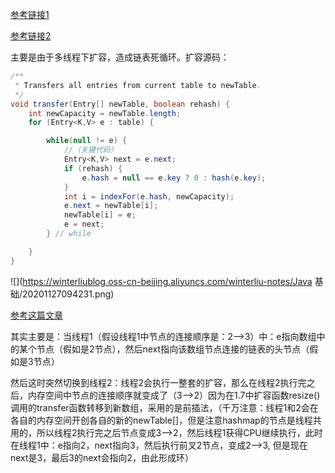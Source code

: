 [参考链接1](https://blog.csdn.net/u010010428/article/details/52042644?utm_medium=distribute.pc_relevant.none-task-blog-BlogCommendFromBaidu-1&depth_1-utm_source=distribute.pc_relevant.none-task-blog-BlogCommendFromBaidu-1)

[参考链接2](https://cloud.tencent.com/developer/article/1595438)

主要是由于多线程下扩容，造成链表死循环。扩容源码：

```java
/**
 * Transfers all entries from current table to newTable. 
 */
void transfer(Entry[] newTable, boolean rehash) {
    int newCapacity = newTable.length;
    for (Entry<K,V> e : table) {

        while(null != e) {
            //（关键代码）
            Entry<K,V> next = e.next;
            if (rehash) {
                e.hash = null == e.key ? 0 : hash(e.key);
            }
            int i = indexFor(e.hash, newCapacity);
            e.next = newTable[i];
            newTable[i] = e;
            e = next;
        } // while  

    }
}
```

![](https://winterliublog.oss-cn-beijing.aliyuncs.com/winterliu-notes/Java 基础/20201127094231.png)

[参考这篇文章](https://blog.csdn.net/u010010428/article/details/52042644?utm_medium=distribute.pc_relevant.none-task-blog-BlogCommendFromBaidu-1&depth_1-utm_source=distribute.pc_relevant.none-task-blog-BlogCommendFromBaidu-1)

其实主要是：当线程1（假设线程1中节点的连接顺序是：2-->3）中：e指向数组中的某个节点（假如是2节点），然后next指向该数组节点连接的链表的头节点（假如是3节点）

然后这时突然切换到线程2：线程2会执行一整套的扩容，那么在线程2执行完之后，内存空间中节点的连接顺序就变成了（3-->2）因为在1.7中扩容函数resize()调用的transfer函数转移到新数组，采用的是前插法，（千万注意：线程1和2会在各自的内存空间开创各自的新的newTable[]，但是注意hashmap的节点是线程共用的，所以线程2执行完之后节点变成3-->2，然后线程1获得CPU继续执行，此时在线程1中：e指向2，next指向3，然后执行前叉2节点，变成2-->3, 但是现在next是3，最后3的next会指向2，由此形成环）